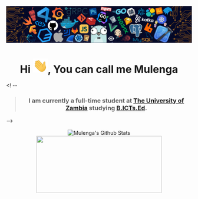 <img src="languages-header.png" alt="languages-img">
<h1 align="center">Hi <img src="wave.gif" width="40px">, You can call me Mulenga</h1>

<! --
> ### <p align="center" width="150px">I am currently a full-time student at [The University of Zambia](https://www.unza.zm/) studying [B.ICTs.Ed](https://www.unza.zm/academics/undergraduate/bachelor-of-information-and-communication-technologies-education-bictsed).</p>
 -->
<p align="center">
<img width="450" align="center" src="https://github-readme-stats-defcon27.vercel.app/api?username=mulengacmulenga&show_icons=true&line_height=21&theme=react" alt="Mulenga's Github Stats" />
<img width="340" height="155" align="center" 
     src="https://github-readme-stats.vercel.app/api/top-langs/?username=mulengacmulenga&layout=compact"/>
     
</p>

